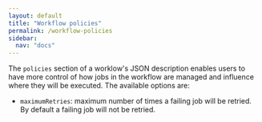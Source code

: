 ```yaml
---
layout: default
title: "Workflow policies"
permalink: /workflow-policies
sidebar:
  nav: "docs"
---
```


The `policies` section of a worklow's JSON description enables users to have more control of how jobs in the workflow are managed and influence where they will be executed. The available options are:

* `maximumRetries`: maximum number of times a failing job will be retried. By default a failing job will not be retried.

